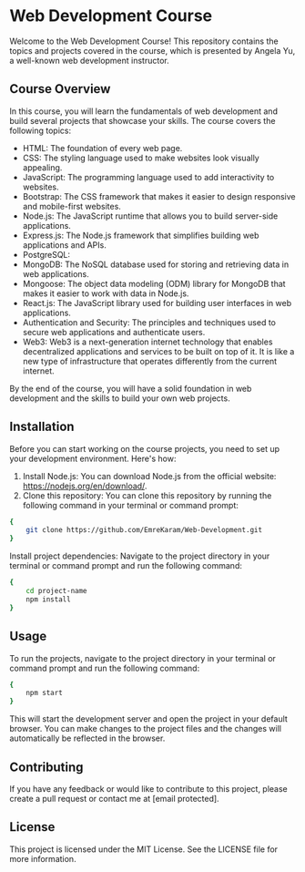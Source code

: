 # Web Development Course

Welcome to the Web Development Course! This repository contains the topics and projects covered in the course, which is presented by Angela Yu, a well-known web development instructor.

## Course Overview

In this course, you will learn the fundamentals of web development and build several projects that showcase your skills. The course covers the following topics:

- HTML: The foundation of every web page.
- CSS: The styling language used to make websites look visually appealing.
- JavaScript: The programming language used to add interactivity to websites.
- Bootstrap: The CSS framework that makes it easier to design responsive and mobile-first websites.
- Node.js: The JavaScript runtime that allows you to build server-side applications.
- Express.js: The Node.js framework that simplifies building web applications and APIs.
- PostgreSQL:
- MongoDB: The NoSQL database used for storing and retrieving data in web applications.
- Mongoose: The object data modeling (ODM) library for MongoDB that makes it easier to work with data in Node.js.
- React.js: The JavaScript library used for building user interfaces in web applications.
- Authentication and Security: The principles and techniques used to secure web applications and authenticate users.
- Web3: Web3 is a next-generation internet technology that enables decentralized applications and services to be built on top of it. It is like a new type of infrastructure that operates differently from the current internet.

By the end of the course, you will have a solid foundation in web development and the skills to build your own web projects.

## Installation

Before you can start working on the course projects, you need to set up your development environment. Here's how:

1. Install Node.js: You can download Node.js from the official website: https://nodejs.org/en/download/.
2. Clone this repository: You can clone this repository by running the following command in your terminal or command prompt:

```bash
{
    git clone https://github.com/EmreKaram/Web-Development.git
}
```

Install project dependencies: Navigate to the project directory in your terminal or command prompt and run the following command:

```bash
{
    cd project-name
    npm install
}
```

## Usage

To run the projects, navigate to the project directory in your terminal or command prompt and run the following command:

```bash
{
    npm start
}
```

This will start the development server and open the project in your default browser. You can make changes to the project files and the changes will automatically be reflected in the browser.

## Contributing

If you have any feedback or would like to contribute to this project, please create a pull request or contact me at [email protected].

## License

This project is licensed under the MIT License. See the LICENSE file for more information.
